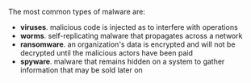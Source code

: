 The most common types of malware are:
- **viruses**. malicious code is injected as to interfere with operations
- **worms**. self-replicating malware that propagates across a network
- **ransomware**. an organization's data is encrypted and will not be decrypted until the malicious actors have been paid
- **spyware**. malware that remains hidden on a system to gather information that may be sold later on
